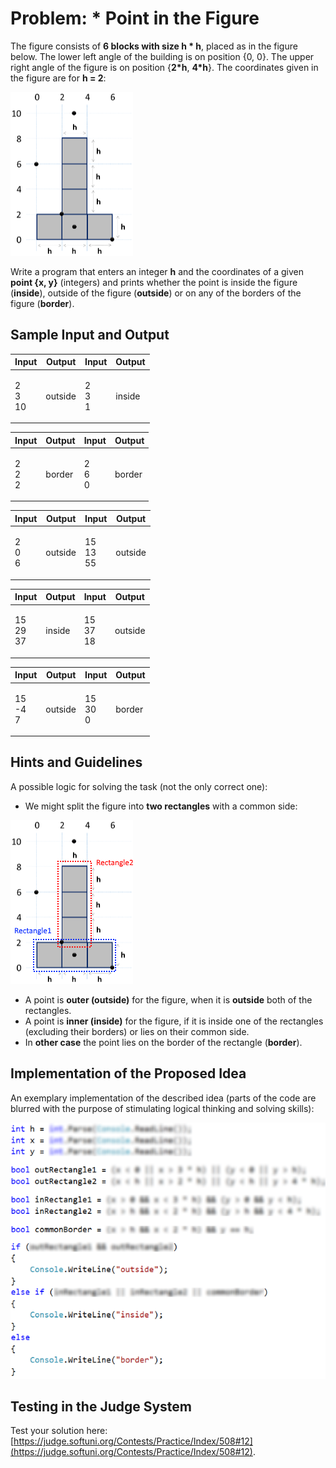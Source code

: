 # Problem: \* Point in the Figure

The figure consists of **6 blocks with size h \* h**, placed as in the figure below. The lower left angle of the building is on position {0, 0}. The upper right angle of the figure is on position {**2\*h**, **4\*h**}. The coordinates given in the figure are for **h = 2**:

![](../../../../assets/chapter-4-images/13.Point-in-the-figure-01.png)

Write a program that enters an integer **h** and the coordinates of a given **point {x, y}** (integers) and prints whether the point is inside the figure (**inside**), outside of the figure (**outside**) or on any of the borders of the figure (**border**).

## Sample Input and Output

| Input               | Output  | Input              | Output |
| ------------------- | ------- | ------------------ | ------ |
| <p>2<br>3<br>10</p> | outside | <p>2<br>3<br>1</p> | inside |

| Input              | Output | Input              | Output |
| ------------------ | ------ | ------------------ | ------ |
| <p>2<br>2<br>2</p> | border | <p>2<br>6<br>0</p> | border |

| Input              | Output  | Input                 | Output  |
| ------------------ | ------- | --------------------- | ------- |
| <p>2<br>0<br>6</p> | outside | <p>15<br>13<br>55</p> | outside |

| Input                 | Output | Input                 | Output  |
| --------------------- | ------ | --------------------- | ------- |
| <p>15<br>29<br>37</p> | inside | <p>15<br>37<br>18</p> | outside |

| Input                | Output  | Input                | Output |
| -------------------- | ------- | -------------------- | ------ |
| <p>15<br>-4<br>7</p> | outside | <p>15<br>30<br>0</p> | border |

## Hints and Guidelines

A possible logic for solving the task (not the only correct one):

* We might split the figure into **two rectangles** with a common side:

![](../../../../assets/chapter-4-images/13.Point-in-the-figure-03.png)

* A point is **outer (outside)** for the figure, when it is **outside** both of the rectangles.
* A point is **inner (inside)** for the figure, if it is inside one of the rectangles (excluding their borders) or lies on their common side.
* In **other case** the point lies on the border of the rectangle (**border**).

## Implementation of the Proposed Idea

An exemplary implementation of the described idea (parts of the code are blurred with the purpose of stimulating logical thinking and solving skills):

![](../../../../assets/chapter-4-images/13.Point-in-the-figure-02.png)

## Testing in the Judge System

Test your solution here: [https://judge.softuni.org/Contests/Practice/Index/508#12](https://judge.softuni.org/Contests/Practice/Index/508#12).
